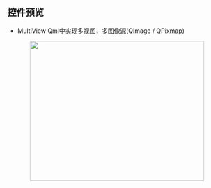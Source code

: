 ## 控件预览

 - MultiView Qml中实现多视图，多图像源(QImage / QPixmap)

<div align=center><img src="MultiView.gif" width="400" height="320" /></div>